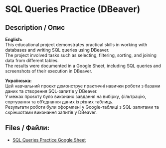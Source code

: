 # SQL Queries Practice (DBeaver)

## Description / Опис

**English:**  
This educational project demonstrates practical skills in working with databases and writing SQL queries using DBeaver.  
The project involved tasks such as selecting, filtering, sorting, and joining data from different tables.  
The results were documented in a Google Sheet, including SQL queries and screenshots of their execution in DBeaver.

**Українська:**  
Цей навчальний проєкт демонструє практичні навички роботи з базами даних та створення SQL-запитів у DBeaver.  
У межах проєкту було виконано завдання на вибірку, фільтрацію, сортування та об’єднання даних із різних таблиць.  
Результати роботи були оформлені у Google-таблиці з SQL-запитами та скріншотами виконання запитів у DBeaver.

## Files / Файли:
- [SQL Queries Practice Google Sheet](https://docs.google.com/spreadsheets/d/1rmMq7J8sML5Zb2mSsQ90dy16o356Vq-qLcgVI25NWo4/edit?usp=drive_link)

